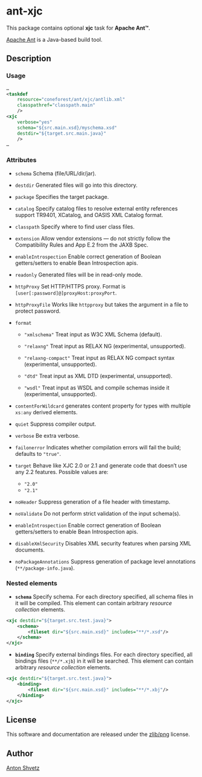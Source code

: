 # **ant-xjc**

This package contains optional **xjc** task for **Apache Ant™**.

[Apache Ant](http://ant.apache.org/) is a Java-based build tool.

## Description

### Usage

```xml
…
<taskdef
	resource="coneforest/ant/xjc/antlib.xml"
	classpathref="classpath.main"
	/>
<xjc
	verbose="yes"
	schema="${src.main.xsd}/myschema.xsd"
	destdir="${target.src.main.java}"
	/>
…
```

### Attributes

* `schema`
Schema (file/URL/dir/jar).

* `destdir`
Generated files will go into this directory.

* `package`
Specifies the target package.

* `catalog`
Specify catalog files to resolve external entity references support TR9401,
XCatalog, and OASIS XML Catalog format.

* `classpath`
Specify where to find user class files.

* `extension`
Allow vendor extensions — do not strictly follow the Compatibility Rules and App E.2 from the JAXB Spec.

* `enableIntrospection`
Enable correct generation of Boolean getters/setters to enable Bean Introspection apis.

* `readonly`
Generated files will be in read-only mode.

* `httpProxy`
Set HTTP/HTTPS proxy. Format is `[user[:password]@]proxyHost:proxyPort`.

* `httpProxyFile`
Works like `httpproxy` but takes the argument in a file to protect password.

* `format`
	* `"xmlschema"`
	Treat input as W3C XML Schema (default).

    * `"relaxng"`
	Treat input as RELAX NG (experimental, unsupported).
	
	* `"relaxng-compact"`
	Treat input as RELAX NG compact syntax (experimental, unsupported).
	
	* `"dtd"`
	Treat input as XML DTD (experimental, unsupported).
	
	* `"wsdl"`
	Treat input as WSDL and compile schemas inside it (experimental, unsupported).

* `contentForWildcard`
generates content property for types with multiple `xs:any` derived elements.

* `quiet`
Suppress compiler output.

* `verbose`
Be extra verbose.

* `failonerror`
Indicates whether compilation errors will fail the build; defaults to `"true"`.

* `target`
Behave like XJC 2.0 or 2.1 and generate code that doesn’t use any 2.2 features.
Possible values are:
	* `"2.0"`
	* `"2.1"`

* `noHeader`
Suppress generation of a file header with timestamp.

* `noValidate`
Do not perform strict validation of the input schema(s).

* `enableIntrospection`
Enable correct generation of Boolean getters/setters to enable Bean
Introspection apis.

* `disableXmlSecurity`
Disables XML security features when parsing XML documents.

* `noPackageAnnotations`
Suppress generation of package level annotations (`**/package-info.java`).

### Nested elements

* **`schema`**
Specify schema. For each directory specified, all schema files in it will be
compiled. This element can contain arbitrary _resource collection_ elements.

```xml
<xjc destdir="${target.src.test.java}">
	<schema>
		<fileset dir="${src.main.xsd}" includes="**/*.xsd"/>
	</schema>
</xjc>
```

* **`binding`**
Specify external bindings files. For each directory specified, all bindings
files (`**/*.xjb`) in it will be searched. This element can contain arbitrary
_resource collection_ elements.

```xml
<xjc destdir="${target.src.test.java}">
	<binding>
		<fileset dir="${src.main.xsd}" includes="**/*.xbj"/>
	</binding>
</xjc>
```

## License

This software and documentation are released under the [zlib/png](LICENSE) license.

## Author
[Anton Shvetz](mailto:tz@sectorb.msk.ru?subject=ant-xjc)

